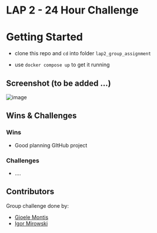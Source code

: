 # LAP 2 - 24 Hour Challenge 



# Getting Started

 - clone this repo and `cd` into folder `lap2_group_assignment`

  - use `docker compose up` to get it running


## Screenshot (to be added ...)
![image](images/random.png)

## Wins & Challenges

### Wins

- Good planning  GItHub project

### Challenges

- ....

## Contributors

Group challenge done by: 


- <a href="https://github.com/Gioele-M">Gioele Montis</a>
- <a href="https://github.com/Igormirowski">Igor Mirowski</a>

